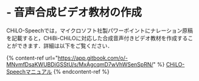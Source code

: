 # - 音声合成ビデオ教材の作成

CHiLO-Speechでは，マイクロソフト社製パワーポイントにナレーション原稿を記載すると，CHiBi-CHiLOに対応した合成音声付きビデオ教材を作成することができます．詳細は以下をご覧ください．

{% content-ref url="https://app.gitbook.com/o/-MNvmfDsaKWUBDiGSStU/s/MxAgcqmD7wVhWSenSpRN/" %}
[CHiLO-Speechマニュアル](https://app.gitbook.com/o/-MNvmfDsaKWUBDiGSStU/s/MxAgcqmD7wVhWSenSpRN/)
{% endcontent-ref %}
